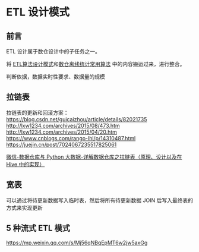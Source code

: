 # ETL 设计模式

## 前言

ETL 设计属于数仓设计中的子任务之一。


将 [ETL算法设计模式](work/methodology/Data-Engineering/Data-Development/ETL/ETL算法设计模式.md)和[数仓离线统计常用算法](work/methodology/Data-Engineering/Data-Development/ETL/数仓离线统计常用算法.md) 中的内容搬运过来，进行整合。


判断依据，数据实时性要求、数据量的规模


## 拉链表

拉链表的更新和回滚方案：
https://blog.csdn.net/guicaizhou/article/details/82021735
http://lxw1234.com/archives/2015/08/473.htm
http://lxw1234.com/archives/2015/04/20.htm
https://www.cnblogs.com/rango-lhl/p/14310487.html
https://juejin.cn/post/7024067235517825061

[微信-数据仓库与 Python 大数据-详解数据仓库之拉链表（原理、设计以及在 Hive 中的实现）](https://mp.weixin.qq.com/s/2-4w6jGjVzDmlTMck5gKLg)

## 宽表

可以通过将待更新数据写入临时表，然后将所有待更新数据 JOIN 后写入最终表的方式来实现更新


## 5 种流式 ETL 模式
https://mp.weixin.qq.com/s/Mj56qNBqEpMT6w2jw5axGg